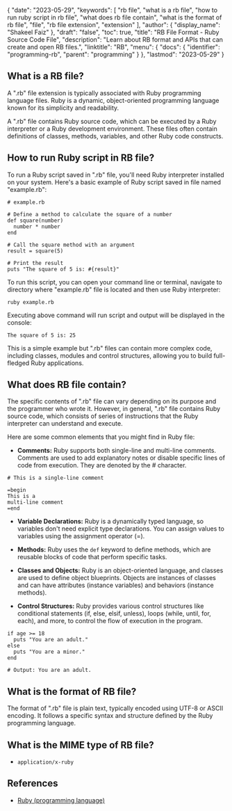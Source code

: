 {
  "date": "2023-05-29",
  "keywords": [
    "rb file",
    "what is a rb file",
    "how to run ruby script in rb file",
    "what does rb file contain",
    "what is the format of rb file",
    "file",
    "rb file extension",
    "extension"
  ],
  "author": {
    "display_name": "Shakeel Faiz"
  },
  "draft": "false",
  "toc": true,
  "title": "RB File Format - Ruby Source Code File",
  "description": "Learn about RB format and APIs that can create and open RB files.",
  "linktitle": "RB",
  "menu": {
    "docs": {
      "identifier": "programming-rb",
      "parent": "programming"
    }
  },
  "lastmod": "2023-05-29"
}

## What is a RB file?

A ".rb" file extension is typically associated with Ruby programming language files. Ruby is a dynamic, object-oriented programming language known for its simplicity and readability.

A ".rb" file contains Ruby source code, which can be executed by a Ruby interpreter or a Ruby development environment. These files often contain definitions of classes, methods, variables, and other Ruby code constructs.

## How to run Ruby script in RB file?

To run a Ruby script saved in ".rb" file, you'll need Ruby interpreter installed on your system. Here's a basic example of Ruby script saved in file named "example.rb":

```
# example.rb

# Define a method to calculate the square of a number
def square(number)
  number * number
end

# Call the square method with an argument
result = square(5)

# Print the result
puts "The square of 5 is: #{result}"
```

To run this script, you can open your command line or terminal, navigate to directory where "example.rb" file is located and then use Ruby interpreter:

```
ruby example.rb
```

Executing above command will run script and output will be displayed in the console:

```
The square of 5 is: 25
```

This is a simple example but ".rb" files can contain more complex code, including classes, modules and control structures, allowing you to build full-fledged Ruby applications.

## What does RB file contain?

The specific contents of ".rb" file can vary depending on its purpose and the programmer who wrote it. However, in general, ".rb" file contains Ruby source code, which consists of series of instructions that the Ruby interpreter can understand and execute.

Here are some common elements that you might find in Ruby file:

- **Comments:** Ruby supports both single-line and multi-line comments. Comments are used to add explanatory notes or disable specific lines of code from execution. They are denoted by the # character.

```
# This is a single-line comment

=begin
This is a
multi-line comment
=end
```

- **Variable Declarations:** Ruby is a dynamically typed language, so variables don't need explicit type declarations. You can assign values to variables using the assignment operator (=).

- **Methods:** Ruby uses the `def` keyword to define methods, which are reusable blocks of code that perform specific tasks.

- **Classes and Objects:** Ruby is an object-oriented language, and classes are used to define object blueprints. Objects are instances of classes and can have attributes (instance variables) and behaviors (instance methods).

- **Control Structures:** Ruby provides various control structures like conditional statements (if, else, elsif, unless), loops (while, until, for, each), and more, to control the flow of execution in the program.

```
if age >= 18
  puts "You are an adult."
else
  puts "You are a minor."
end

# Output: You are an adult.
```

## What is the format of RB file?

The format of ".rb" file is plain text, typically encoded using UTF-8 or ASCII encoding. It follows a specific syntax and structure defined by the Ruby programming language.

## What is the MIME type of RB file?

- `application/x-ruby`

## References
* [Ruby (programming language)](https://en.wikipedia.org/wiki/Ruby_(programming_language))
